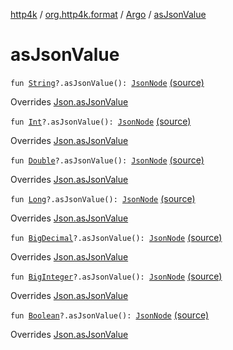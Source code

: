 [http4k](../../index.md) / [org.http4k.format](../index.md) / [Argo](index.md) / [asJsonValue](./as-json-value.md)

# asJsonValue

`fun `[`String`](https://kotlinlang.org/api/latest/jvm/stdlib/kotlin/-string/index.html)`?.asJsonValue(): `[`JsonNode`](http://argo.sourceforge.net/javadoc/argo/jdom/JsonNode.html) [(source)](https://github.com/http4k/http4k/blob/master/http4k-format-argo/src/main/kotlin/org/http4k/format/Argo.kt#L32)

Overrides [Json.asJsonValue](../-json/as-json-value.md)


`fun `[`Int`](https://kotlinlang.org/api/latest/jvm/stdlib/kotlin/-int/index.html)`?.asJsonValue(): `[`JsonNode`](http://argo.sourceforge.net/javadoc/argo/jdom/JsonNode.html) [(source)](https://github.com/http4k/http4k/blob/master/http4k-format-argo/src/main/kotlin/org/http4k/format/Argo.kt#L35)

Overrides [Json.asJsonValue](../-json/as-json-value.md)


`fun `[`Double`](https://kotlinlang.org/api/latest/jvm/stdlib/kotlin/-double/index.html)`?.asJsonValue(): `[`JsonNode`](http://argo.sourceforge.net/javadoc/argo/jdom/JsonNode.html) [(source)](https://github.com/http4k/http4k/blob/master/http4k-format-argo/src/main/kotlin/org/http4k/format/Argo.kt#L38)

Overrides [Json.asJsonValue](../-json/as-json-value.md)


`fun `[`Long`](https://kotlinlang.org/api/latest/jvm/stdlib/kotlin/-long/index.html)`?.asJsonValue(): `[`JsonNode`](http://argo.sourceforge.net/javadoc/argo/jdom/JsonNode.html) [(source)](https://github.com/http4k/http4k/blob/master/http4k-format-argo/src/main/kotlin/org/http4k/format/Argo.kt#L41)

Overrides [Json.asJsonValue](../-json/as-json-value.md)


`fun `[`BigDecimal`](https://docs.oracle.com/javase/9/docs/api/java/math/BigDecimal.html)`?.asJsonValue(): `[`JsonNode`](http://argo.sourceforge.net/javadoc/argo/jdom/JsonNode.html) [(source)](https://github.com/http4k/http4k/blob/master/http4k-format-argo/src/main/kotlin/org/http4k/format/Argo.kt#L44)

Overrides [Json.asJsonValue](../-json/as-json-value.md)


`fun `[`BigInteger`](https://docs.oracle.com/javase/9/docs/api/java/math/BigInteger.html)`?.asJsonValue(): `[`JsonNode`](http://argo.sourceforge.net/javadoc/argo/jdom/JsonNode.html) [(source)](https://github.com/http4k/http4k/blob/master/http4k-format-argo/src/main/kotlin/org/http4k/format/Argo.kt#L47)

Overrides [Json.asJsonValue](../-json/as-json-value.md)


`fun `[`Boolean`](https://kotlinlang.org/api/latest/jvm/stdlib/kotlin/-boolean/index.html)`?.asJsonValue(): `[`JsonNode`](http://argo.sourceforge.net/javadoc/argo/jdom/JsonNode.html) [(source)](https://github.com/http4k/http4k/blob/master/http4k-format-argo/src/main/kotlin/org/http4k/format/Argo.kt#L50)

Overrides [Json.asJsonValue](../-json/as-json-value.md)

